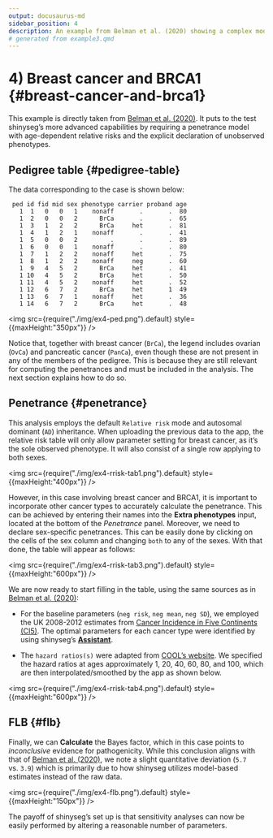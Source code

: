 ```yaml
---
output: docusaurus-md
sidebar_position: 4
description: An example from Belman et al. (2020) showing a complex model with age-dependent relative risks.
# generated from example3.qmd
---
```


# 4) Breast cancer and BRCA1 {#breast-cancer-and-brca1}

This example is directly taken from [Belman et
al. (2020)](https://doi.org/10.1038/s41436-020-0920-4). It puts to the
test shinyseg’s more advanced capabilities by requiring a penetrance
model with age-dependent relative risks and the explicit declaration of
unobserved phenotypes.

## Pedigree table {#pedigree-table}

The data corresponding to the case is shown below:

``` text
 ped id fid mid sex phenotype carrier proband age
   1  1   0   0   1    nonaff       .       .  80
   1  2   0   0   2      BrCa       .       .  65
   1  3   1   2   2      BrCa     het       .  81
   1  4   1   2   1    nonaff       .       .  41
   1  5   0   0   2         .       .       .  89
   1  6   0   0   1    nonaff       .       .  80
   1  7   1   2   2    nonaff     het       .  75
   1  8   1   2   2    nonaff     neg       .  60
   1  9   4   5   2      BrCa     het       .  41
   1 10   4   5   2      BrCa     het       .  50
   1 11   4   5   2    nonaff     het       .  52
   1 12   6   7   2      BrCa     het       1  49
   1 13   6   7   1    nonaff     het       .  36
   1 14   6   7   2      BrCa     het       .  48
```

<img src={require("./img/ex4-ped.png").default} style={{maxHeight:"350px"}} />

Notice that, together with breast cancer (`BrCa`), the legend includes
ovarian (`OvCa`) and pancreatic cancer (`PanCa`), even though these are
not present in any of the members of the pedigree. This is because they
are still relevant for computing the penetrances and must be included in
the analysis. The next section explains how to do so.

## Penetrance {#penetrance}

This analysis employs the default `Relative risk` mode and autosomal
dominant (`AD`) inheritance. When uploading the previous data to the
app, the relative risk table will only allow parameter setting for
breast cancer, as it’s the sole observed phenotype. It will also consist
of a single row applying to both sexes.

<img src={require("./img/ex4-rrisk-tab1.png").default} style={{maxHeight:"400px"}} />

However, in this case involving breast cancer and BRCA1, it is important
to incorporate other cancer types to accurately calculate the
penetrance. This can be achieved by entering their names into the
**Extra phenotypes** input, located at the bottom of the *Penetrance*
panel. Moreover, we need to declare sex-specific penetrances. This can
be easily done by clicking on the cells of the sex column and changing
`both` to any of the sexes. With that done, the table will appear as
follows:

<img src={require("./img/ex4-rrisk-tab3.png").default} style={{maxHeight:"600px"}} />

We are now ready to start filling in the table, using the same sources
as in [Belman et al. (2020)](https://doi.org/10.1038/s41436-020-0920-4):

-   For the baseline parameters (`neg risk`, `neg mean`, `neg SD`), we
    employed the UK 2008-2012 estimates from [Cancer Incidence in Five
    Continents (CI5)](https://ci5.iarc.fr). The optimal parameters for
    each cancer type were identified by using shinyseg’s
    [**Assistant**](../how-to/penetrance#optimal-parameters).

-   The `hazard ratios(s)` were adapted from [COOL’s
    website](https://fenglab.chpc.utah.edu/cool2/manual.html). We
    specified the hazard ratios at ages approximately 1, 20, 40, 60, 80,
    and 100, which are then interpolated/smoothed by the app as shown
    below.

<img src={require("./img/ex4-rrisk-tab4.png").default} style={{maxHeight:"600px"}} />

## FLB {#flb}

Finally, we can **Calculate** the Bayes factor, which in this case
points to *inconclusive* evidence for pathogenicity. While this
conclusion aligns with that of [Belman et
al. (2020)](https://doi.org/10.1038/s41436-020-0920-4), we note a slight
quantitative deviation (`5.7` vs. `3.9`) which is primarily due to how
shinyseg utilizes model-based estimates instead of the raw data.

<img src={require("./img/ex4-flb.png").default} style={{maxHeight:"150px"}} />

The payoff of shinyseg’s set up is that sensitivity analyses can now be
easily performed by altering a reasonable number of parameters.

